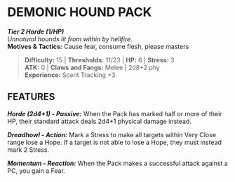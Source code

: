 # DEMONIC HOUND PACK

***Tier 2 Horde (1/HP)***  
*Unnatural hounds lit from within by hellfire.*  
**Motives & Tactics:** Cause fear, consume flesh, please masters

> **Difficulty:** 15 | **Thresholds:** 11/23 | **HP:** 6 | **Stress:** 3  
> **ATK:** 0 | **Claws and Fangs:** Melee | 2d8+2 phy  
> **Experience:** Scent Tracking +3

## FEATURES

***Horde (2d4+1) - Passive:*** When the Pack has marked half or more of their HP, their standard attack deals 2d4+1 physical damage instead.

***Dreadhowl - Action:*** Mark a Stress to make all targets within Very Close range lose a Hope. If a target is not able to lose a Hope, they must instead mark 2 Stress.

***Momentum - Reaction:*** When the Pack makes a successful attack against a PC, you gain a Fear.
